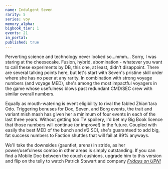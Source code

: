 ```yaml
---
name: Indulgent Seven
rarity: 5
series: voy
memory_alpha:
bigbook_tier: 1
events: 21
in_portal:
published: true
---
```


<Tier pending> Perverting science and technology never looked so...mmm… Sorry, I was staring at the cheesecake. Fusion, hybrid, abomination - whatever you want to call these experiments by DB, this one, at least, didn't disappoint. There are several talking points here, but let's start with Seven's pristine skill order where she has no peer at any rarity. In combination with strong voyage numbers (and voyage MED), she's among the most impactful voyagers in the game whose usefulness blows past redundant CMD/SEC crew with similar overall numbers.

Equally as mouth-watering is event eligibility to rival the fabled Zhian'tara Odo. Triggering bonuses for Doc, Seven, and Borg events, the trait and variant mish mash has given her a minimum of four events in each of the last three years. Without getting too TV spoilery, I'd bet my Big Book licence that those numbers will continue (or improve!) in the future. Coupled with easily the best MED of the bunch and #2 SCI, she's guaranteed to add big, fat success numbers to Faction shuttles that will fail at 99% anyways.

We'll take the downsides (gauntlet, arena) in stride, as her power/usefulness combo in other areas is simply outstanding. If you can find a Mobile Doc between the couch cushions, upgrade him to this version and flip on the telly to watch Patrick Stewart and company  [_Fridays on UPN!_](https://www.youtube.com/watch?v=jpZkQiv9kDs&t=2)
